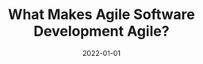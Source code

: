 ---
title: "What Makes Agile Software Development Agile?"
collection: publications
category: manuscripts
permalink: /publication/2022-01-01-What-Makes-Agile-Software-Development-Agile
date: 2022-01-01
venue: 'IEEE Trans. Software Eng.'
paperurl: 'https://doi.org/10.1109/TSE.2021.3099532'
citation: ' Marco Kuhrmann,  Paolo Tell,  Regina Hebig,  Jil Kl{u}nder,  J{u}rgen M{u}nch,  Oliver Linssen,  Dietmar Pfahl,  Michael Felderer,  Christian Prause,  Stephen MacDonell,  Joyce Nakatumba–Nabende,  David Raffo,  Sarah Beecham,  Eray T{u}z{u}n,  Gustavo L{o}pez,  Nicol{a}s Paez,  Diego Fontdevila,  Sherlock Licorish,  Steffen K{u}pper,  G{u}nther Ruhe,  Eric Knauss,  {\&quot;{O}}zden {\&quot;{O}}zcan–Top,  Paul Clarke,  Fergal McCaffery,  Marcela Genero,  Aurora Vizca{\&apos;{\i}}no,  Mario Piattini,  Marcos Kalinowski,  Tayana Conte,  Rafael Prikladnicki,  Stephan Krusche,  Ahmet Coskun{c}ay,  Ezequiel Scott,  Fabio Calefato,  Svetlana Pimonova,  Rolf–Helge Pfeiffer,  Ulrik Schultz,  Rogardt Heldal,  Masud Fazal–Baqaie,  Craig Anslow,  Maleknaz Nayebi,  Kurt Schneider,  Stefan Sauer,  Dietmar Winkler,  Stefan Biffl,  Mar{\&apos;{\i}}a Bastarrica,  Ita Richardson, &quot;What Makes Agile Software Development Agile?.&quot; <i>IEEE Trans. Software Eng.</i>, 2022. DOI: <a href="https://doi.org/10.1109/TSE.2021.3099532">10.1109/TSE.2021.3099532</a>.'
doi: 10.1109/TSE.2021.3099532'
---